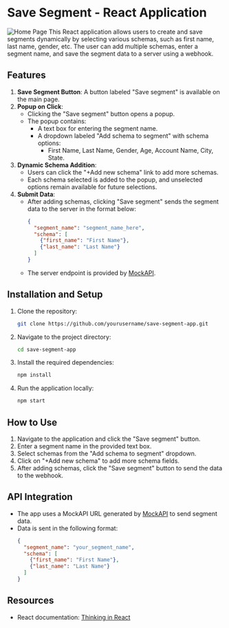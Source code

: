 # Save Segment - React Application
![Home Page](https://drive.google.com/uc?export=view&id=1MadTuYvo9dH8H_oY9kOYv-ux-1WIdAQh)
This React application allows users to create and save segments dynamically by selecting various schemas, such as first name, last name, gender, etc. The user can add multiple schemas, enter a segment name, and save the segment data to a server using a webhook.

## Features

1. **Save Segment Button**: A button labeled "Save segment" is available on the main page.
2. **Popup on Click**: 
   - Clicking the "Save segment" button opens a popup.
   - The popup contains:
     - A text box for entering the segment name.
     - A dropdown labeled "Add schema to segment" with schema options:
       - First Name, Last Name, Gender, Age, Account Name, City, State.
3. **Dynamic Schema Addition**:
   - Users can click the "+Add new schema" link to add more schemas.
   - Each schema selected is added to the popup, and unselected options remain available for future selections.
4. **Submit Data**:
   - After adding schemas, clicking "Save segment" sends the segment data to the server in the format below:
     ```json
     {
       "segment_name": "segment_name_here",
       "schema": [
         {"first_name": "First Name"},
         {"last_name": "Last Name"}
       ]
     }
     ```
   - The server endpoint is provided by [MockAPI](https://66e17e20c831c8811b553209.mockapi.io/api/v1/segments).

## Installation and Setup

1. Clone the repository:
   ```bash
   git clone https://github.com/yourusername/save-segment-app.git
   ```

2. Navigate to the project directory:
   ```bash
   cd save-segment-app
   ```

3. Install the required dependencies:
   ```bash
   npm install
   ```

4. Run the application locally:
   ```bash
   npm start
   ```

## How to Use

1. Navigate to the application and click the "Save segment" button.
2. Enter a segment name in the provided text box.
3. Select schemas from the "Add schema to segment" dropdown.
4. Click on "+Add new schema" to add more schema fields.
5. After adding schemas, click the "Save segment" button to send the data to the webhook.

## API Integration

- The app uses a MockAPI URL generated by [MockAPI](https://66e17e20c831c8811b553209.mockapi.io/api/v1/segments) to send segment data.
- Data is sent in the following format:
  ```json
  {
    "segment_name": "your_segment_name",
    "schema": [
      {"first_name": "First Name"},
      {"last_name": "Last Name"}
    ]
  }
  ```

## Resources

- React documentation: [Thinking in React](https://reactjs.org/docs/thinking-in-react.html)
